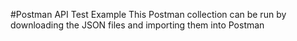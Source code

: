 #Postman API Test Example
This Postman collection can be run by downloading the JSON files and importing them into Postman 
